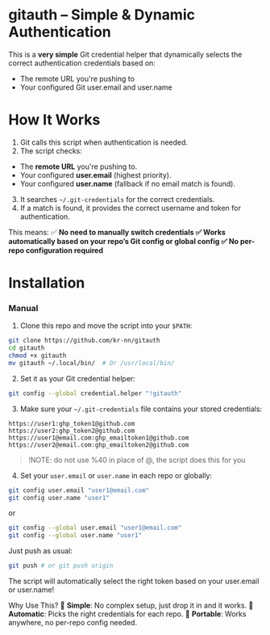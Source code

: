 # gitauth – Simple & Dynamic Authentication
This is a __very simple__ Git credential helper that dynamically selects the correct authentication credentials based on:
- The remote URL you're pushing to
- Your configured Git user.email and user.name

# How It Works
1. Git calls this script when authentication is needed.
2. The script checks:
  - The __remote URL__ you're pushing to.
  - Your configured __user.email__ (highest priority).
  - Your configured __user.name__ (fallback if no email match is found).
3. It searches `~/.git-credentials` for the correct credentials.
4. If a match is found, it provides the correct username and token for authentication.

This means: ✅ __No need to manually switch credentials
✅ Works automatically based on your repo’s Git config or global config
✅ No per-repo configuration required__

# Installation

### Manual
1. Clone this repo and move the script into your `$PATH`:
```bash
git clone https://github.com/kr-nn/gitauth
cd gitauth
chmod +x gitauth
mv gitauth ~/.local/bin/  # Or /usr/local/bin/
```
2. Set it as your Git credential helper:
```bash
git config --global credential.helper "!gitauth"
```
3. Make sure your `~/.git-credentials` file contains your stored credentials:

```
https://user1:ghp_token1@github.com
https://user2:ghp_token2@github.com
https://user1@email.com:ghp_emailtoken1@github.com
https://user2@email.com:ghp_emailtoken2@github.com
```

> !NOTE: do not use %40 in place of @, the script does this for you

4. Set your `user.email` or `user.name` in each repo or globally:

```bash
git config user.email "user1@email.com"
git config user.name "user1"
```
or
```bash
git config --global user.email "user1@email.com"
git config --global user.name "user1"
```
Just push as usual:

```bash
git push # or git push origin
```

The script will automatically select the right token based on your user.email or user.name!

Why Use This?
🔹 __Simple__: No complex setup, just drop it in and it works.
🔹 __Automatic__: Picks the right credentials for each repo.
🔹 __Portable__: Works anywhere, no per-repo config needed.
